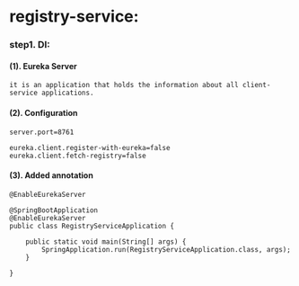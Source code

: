 # registry-service: 
### step1. DI:
#### (1). Eureka Server
`it is an application that holds the information about all client-service applications.`
#### (2). Configuration
```
server.port=8761

eureka.client.register-with-eureka=false
eureka.client.fetch-registry=false
```
#### (3). Added annotation
`@EnableEurekaServer`
```
@SpringBootApplication
@EnableEurekaServer
public class RegistryServiceApplication {

	public static void main(String[] args) {
		SpringApplication.run(RegistryServiceApplication.class, args);
	}

}
```
